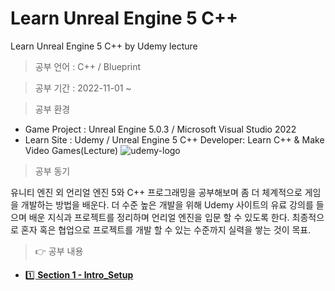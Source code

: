 # Learn Unreal Engine 5 C++
 Learn Unreal Engine 5 C++ by Udemy lecture

> 공부 언어 : C++ / Blueprint

> 공부 기간 : 2022-11-01 ~

> 공부 환경 

 * Game Project : Unreal Engine 5.0.3 / Microsoft Visual Studio 2022
 * Learn Site : Udemy / Unreal Engine 5 C++ Developer: Learn C++ & Make Video Games(Lecture)
 ![udemy-logo](https://user-images.githubusercontent.com/36596037/199256561-902ac863-fc75-401d-91de-042e2d287c0f.png)
  
> 공부 동기  

유니티 엔진 외 언리얼 엔진 5와 C++ 프로그래밍을 공부해보며 좀 더 체계적으로 게임을 개발하는 방법을 배운다.
더 수준 높은 개발을 위해 Udemy 사이트의 유료 강의를 들으며 배운 지식과 프로젝트를 정리하며 언리얼 엔진을 입문 할 수 있도록 한다.
최종적으로 혼자 혹은 협업으로 프로젝트를 개발 할 수 있는 수준까지 실력을 쌓는 것이 목표.

> 👉 공부 내용

- [1️⃣ **Section 1 - Intro_Setup**](StudyData/Section_1-Intro_Setup/Intro_Setup.md)

